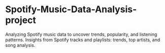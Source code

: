 # Spotify-Music-Data-Analysis-project
Analyzing Spotify music data to uncover trends, popularity, and listening patterns.
Insights from Spotify tracks and playlists: trends, top artists, and song analysis.

